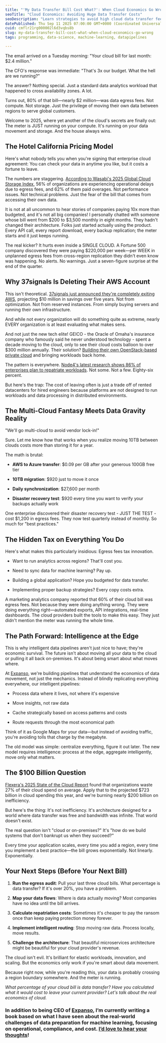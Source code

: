 ```yaml
---
title: "'My Data Transfer Bill Cost What?': When Cloud Economics Go Wrong"
seoTitle: "Cloud Economics: Avoiding Huge Data Transfer Costs"
seoDescription: "Learn strategies to avoid high cloud data transfer fees in this analysis on unexpected cloud economics and costs"
datePublished: Thu Sep 11 2025 07:00:00 GMT+0000 (Coordinated Universal Time)
cuid: cmflr21rg000002l6d3vqbs8b
slug: my-data-transfer-bill-cost-what-when-cloud-economics-go-wrong
tags: programming, data-science, machine-learning, datapipelines

---
```


The email arrived on a Tuesday morning: "Your cloud bill for last month: $2.4 million."

The CFO's response was immediate: "That's 3x our budget. What the hell are we running?"

The answer? Nothing special. Just a standard data analytics workload that happened to cross availability zones. A lot.

Turns out, 80% of that bill—nearly $2 million—was data egress fees. Not compute. Not storage. Just the privilege of moving their own data between regions to serve global customers.

Welcome to 2025, where yet another of the cloud's secrets are finally out: The meter is JUST running on your compute. It's running on your data movement and storage. And the house always wins.

## The Hotel California Pricing Model

Here's what nobody tells you when you're signing that enterprise cloud agreement: You can check your data in anytime you like, but it costs a fortune to leave.

The numbers are staggering. [According to Wasabi's 2025 Global Cloud Storage Index](https://wasabi.com/company/newsroom/press-releases/over-half-of-organizations-globally-experience-it-or-business-delays-due-to-cloud-storage-fees-according-to-wasabi-s-2025-global-cloud-storage-index), 56% of organizations are experiencing operational delays due to egress fees, and 62% of them paid overages. Not performance issues. Not technical problems. Just the fear of the bill that comes from accessing their own data.

It is not at all uncommon to hear stories of companies paying 10x more than budgeted, and it's not all big companies! I personally chatted with someone whose bill went from $200 to $3,500 monthly in eight months. They hadn't changed their architecture. Folks just started actually using the product. Every API call, every report download, every backup replication; the meter starts and it just keeps running.

The real kicker? It hurts even inside a SINGLE CLOUD. A Fortune 500 company discovered they were paying $220,000 per week—per WEEK in unplanned egress fees from cross-region replication they didn't even know was happening. No alerts. No warnings. Just a seven-figure surprise at the end of the quarter.

## Why 37signals Is Deleting Their AWS Account

This isn't theoretical. [37signals just announced they're completely exiting AWS](https://world.hey.com/dhh/37signals-is-leaving-the-cloud-654b47e0), projecting $10 million in savings over five years. Not from optimization. Not from reserved instances. From simply buying servers and running their own infrastructure.

And while not every organization will do something quite as extreme, nearly EVERY organization is at least evaluating what makes sens.

And not just the new tech elite! GEICO - the Oracle of Omaha's insurance company who famously said he never understood technology - spent a decade moving to the cloud, only to see their cloud costs balloon to over $300 million annually. Their solution? [Building their own OpenStack-based private cloud](https://www.thestack.technology/warren-buffetts-geico-repatriates-work-from-the-cloud-continues-ambitious-infrastructure-overhaul/) and bringing workloads back home.

The pattern is everywhere. [Node4's latest research shows 86% of enterprises plan to repatriate workloads](https://petri.com/enterprises-cloud-repatriation-select-workloads/). Not some. Not a few. Eighty-six percent.

But here's the trap: The cost of leaving often is just a trade off of rented datacenters for hired engineers because platforms are not designed to run workloads and data processing in distributed environments.

## The Multi-Cloud Fantasy Meets Data Gravity Reality

"We'll go multi-cloud to avoid vendor lock-in!"

Sure. Let me know how that works when you realize moving 10TB between clouds costs more than storing it for a year.

The math is brutal:

* **AWS to Azure transfer**: $0.09 per GB after your generous 100GB free tier
    
* **10TB migration**: $920 just to move it once
    
* **Daily synchronization**: $27,600 per month
    
* **Disaster recovery test**: $920 every time you want to verify your backups actually work
    

One enterprise discovered their disaster recovery test - JUST THE TEST - cost $1,200 in egress fees. They now test quarterly instead of monthly. So much for "best practices."

## The Hidden Tax on Everything You Do

Here's what makes this particularly insidious: Egress fees tax innovation.

* Want to run analytics across regions? That'll cost you.
    
* Need to sync data for machine learning? Pay up.
    
* Building a global application? Hope you budgeted for data transfer.
    
* Implementing proper backup strategies? Every copy costs extra.
    

A marketing analytics company reported that 60% of their cloud bill was egress fees. Not because they were doing anything wrong. They were doing everything right—automated exports, API integrations, real-time dashboards. The cloud providers built the tools to make this easy. They just didn't mention the meter was running the whole time.

## The Path Forward: Intelligence at the Edge

This is why intelligent data pipelines aren't just nice to have; they're economic survival. The future isn't about moving all your data to the cloud or pulling it all back on-premises. It's about being smart about what moves where.

At [Expanso](https://expanso.io), we're building pipelines that understand the economics of data movement, not just the mechanics. Instead of blindly replicating everything everywhere, our intelligent pipelines:

* Process data where it lives, not where it's expensive
    
* Move insights, not raw data
    
* Cache strategically based on access patterns and costs
    
* Route requests through the most economical path
    

Think of it as Google Maps for your data—but instead of avoiding traffic, you're avoiding tolls that charge by the megabyte.

The old model was simple: centralize everything, figure it out later. The new model requires intelligence: process at the edge, aggregate intelligently, move only what matters.

## The $100 Billion Question

[Flexera's 2025 State of the Cloud Report](https://info.flexera.com/CM-REPORT-State-of-the-Cloud) found that organizations waste 27% of their cloud spend on average. Apply that to the projected $723 billion in cloud spending this year, and we're burning nearly $200 billion on inefficiency.

But here's the thing: It's not inefficiency. It's architecture designed for a world where data transfer was free and bandwidth was infinite. That world doesn't exist.

The real question isn't "cloud or on-premises?" It's "how do we build systems that don't bankrupt us when they succeed?"

Every time your application scales, every time you add a region, every time you implement a best practice—the bill grows exponentially. Not linearly. Exponentially.

## Your Next Steps (Before Your Next Bill)

1. **Run the egress audit**: Pull your last three cloud bills. What percentage is data transfer? If it's over 20%, you have a problem.
    
2. **Map your data flows**: Where is data actually moving? Most companies have no idea until the bill arrives.
    
3. **Calculate repatriation costs**: Sometimes it's cheaper to pay the ransom once than keep paying protection money forever.
    
4. **Implement intelligent routing**: Stop moving raw data. Process locally, move results.
    
5. **Challenge the architecture**: That beautiful microservices architecture might be beautiful for your cloud provider's revenue.
    

The cloud isn't evil. It's brilliant for elastic workloads, innovation, and scaling. But the economics only work if you're smart about data movement.

Because right now, while you're reading this, your data is probably crossing a region boundary somewhere. And the meter is running.

*What percentage of your cloud bill is data transfer? Have you calculated what it would cost to leave your current provider? Let's talk about the real economics of cloud.*

### **In addition to being CEO of** [**Expanso**](https://expanso.io)**, I’m currently writing a book based on what I have seen about the real-world challenges of data preparation for machine learning, focusing on operational, compliance, and cost.** [**I’d love to hear your thoughts**](https://bac.al/iuWTbv8)**!**